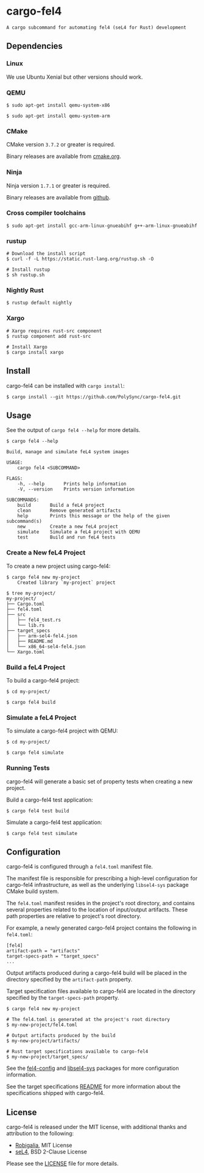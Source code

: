 # cargo-fel4

```
A cargo subcommand for automating fel4 (seL4 for Rust) development
```

## Dependencies

### Linux

We use Ubuntu Xenial but other versions should work.

### QEMU

```
$ sudo apt-get install qemu-system-x86

$ sudo apt-get install qemu-system-arm
```

### CMake

CMake version `3.7.2` or greater is required.

Binary releases are available from [cmake.org](https://cmake.org/download/).

### Ninja

Ninja version `1.7.1` or greater is required.

Binary releases are available from [github](https://github.com/ninja-build/ninja/releases).

### Cross compiler toolchains

```
$ sudo apt-get install gcc-arm-linux-gnueabihf g++-arm-linux-gnueabihf
```

### rustup

```
# Download the install script
$ curl -f -L https://static.rust-lang.org/rustup.sh -O

# Install rustup
$ sh rustup.sh
```

### Nightly Rust

```
$ rustup default nightly
```

### Xargo

```
# Xargo requires rust-src component
$ rustup component add rust-src

# Install Xargo
$ cargo install xargo
```

## Install

cargo-fel4 can be installed with `cargo install`:

```
$ cargo install --git https://github.com/PolySync/cargo-fel4.git
```

## Usage

See the output of `cargo fel4 --help` for more details.

```
$ cargo fel4 --help

Build, manage and simulate feL4 system images

USAGE:
    cargo fel4 <SUBCOMMAND>

FLAGS:
    -h, --help       Prints help information
    -V, --version    Prints version information

SUBCOMMANDS:
    build       Build a feL4 project
    clean       Remove generated artifacts
    help        Prints this message or the help of the given subcommand(s)
    new         Create a new feL4 project
    simulate    Simulate a feL4 project with QEMU
    test        Build and run feL4 tests
```

### Create a New feL4 Project

To create a new project using cargo-fel4:

```
$ cargo fel4 new my-project
    Created library `my-project` project

$ tree my-project/
my-project/
├── Cargo.toml
├── fel4.toml
├── src
│   ├── fel4_test.rs
│   └── lib.rs
├── target_specs
│   ├── arm-sel4-fel4.json
│   ├── README.md
│   └── x86_64-sel4-fel4.json
└── Xargo.toml
```

### Build a feL4 Project

To build a cargo-fel4 project:

```
$ cd my-project/

$ cargo fel4 build
```

### Simulate a feL4 Project

To simulate a cargo-fel4 project with QEMU:

```
$ cd my-project/

$ cargo fel4 simulate
```

### Running Tests

cargo-fel4 will generate a basic set of property tests when creating a new project.

Build a cargo-fel4 test application:

```
$ cargo fel4 test build
```

Simulate a cargo-fel4 test application:

```
$ cargo fel4 test simulate
```

## Configuration

cargo-fel4 is configured through a `fel4.toml` manifest file.

The manifest file is responsible for prescribing a high-level configuration for cargo-fel4
infrastructure, as well as the underlying `libsel4-sys` package CMake build system.

The `fel4.toml` manifest resides in the project's root directory, and contains several properties
related to the location of input/output artifacts.
These path properties are relative to project's root directory.

For example, a newly generated cargo-fel4 project contains the following in `fel4.toml`:

```
[fel4]
artifact-path = "artifacts"
target-specs-path = "target_specs"
...
```

Output artifacts produced during a cargo-fel4 build will be placed in the directory
specified by the `artifact-path` property.

Target specification files available to cargo-fel4 are located in the directory
specified by the `target-specs-path` property.

```
$ cargo fel4 new my-project

# The fel4.toml is generated at the project's root directory
$ my-new-project/fel4.toml

# Output artifacts produced by the build
$ my-new-project/artifacts/

# Rust target specifications available to cargo-fel4
$ my-new-project/target_specs/
```

See the [fel4-config](https://github.com/PolySync/fel4-config) and
[libsel4-sys](https://github.com/PolySync/libsel4-sys) packages for more configuration information.

See the target specifications [README](target_specs/README.md) for more information about
the specifications shipped with cargo-fel4.

## License

cargo-fel4 is released under the MIT license, with additional thanks and attribution to the following:

* [Robigalia](https://gitlab.com/robigalia/sel4-start/blob/master/LICENSE-MIT), MIT License
* [seL4](https://github.com/seL4/seL4/blob/master/LICENSE_BSD2.txt), BSD 2-Clause License

Please see the [LICENSE](LICENSE) file for more details.
